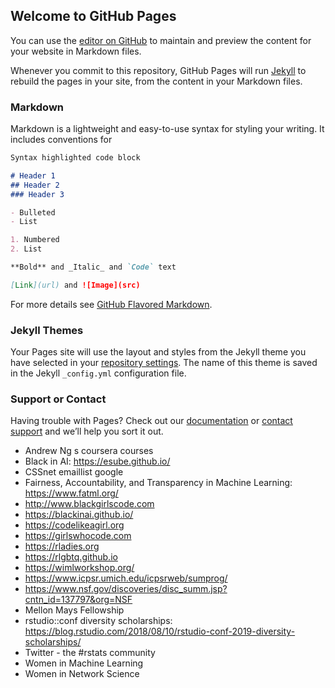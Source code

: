 ## Welcome to GitHub Pages

You can use the [editor on GitHub](https://github.com/diversitycss/diversitycss/edit/master/README.md) to maintain and preview the content for your website in Markdown files.

Whenever you commit to this repository, GitHub Pages will run [Jekyll](https://jekyllrb.com/) to rebuild the pages in your site, from the content in your Markdown files.

### Markdown

Markdown is a lightweight and easy-to-use syntax for styling your writing. It includes conventions for

```markdown
Syntax highlighted code block

# Header 1
## Header 2
### Header 3

- Bulleted
- List

1. Numbered
2. List

**Bold** and _Italic_ and `Code` text

[Link](url) and ![Image](src)
```

For more details see [GitHub Flavored Markdown](https://guides.github.com/features/mastering-markdown/).

### Jekyll Themes

Your Pages site will use the layout and styles from the Jekyll theme you have selected in your [repository settings](https://github.com/diversitycss/diversitycss/settings). The name of this theme is saved in the Jekyll `_config.yml` configuration file.

### Support or Contact

Having trouble with Pages? Check out our [documentation](https://help.github.com/categories/github-pages-basics/) or [contact support](https://github.com/contact) and we’ll help you sort it out.





- Andrew Ng s coursera courses
- Black in AI: https://esube.github.io/
- CSSnet emaillist google
- Fairness, Accountability, and Transparency in Machine Learning: https://www.fatml.org/
- http://www.blackgirlscode.com
- https://blackinai.github.io/
- https://codelikeagirl.org
- https://girlswhocode.com
- https://rladies.org
- https://rlgbtq.github.io
- https://wimlworkshop.org/
- https://www.icpsr.umich.edu/icpsrweb/sumprog/
- https://www.nsf.gov/discoveries/disc_summ.jsp?cntn_id=137797&org=NSF
- Mellon Mays Fellowship
- rstudio::conf diversity scholarships: https://blog.rstudio.com/2018/08/10/rstudio-conf-2019-diversity-scholarships/
- Twitter - the #rstats community
- Women in Machine Learning
- Women in Network Science
